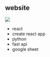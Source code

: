 ## website

![](https://i.imgur.com/tuu8y7a.gif)

-   react
-   create react app
-   python
-   fast api
-   google sheet
